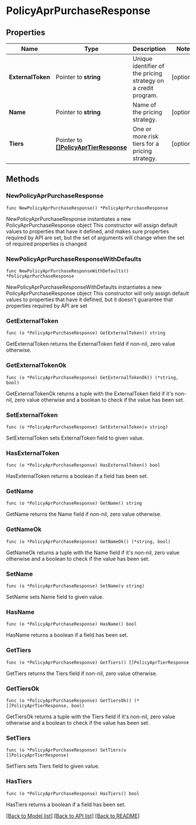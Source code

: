 # PolicyAprPurchaseResponse

## Properties

Name | Type | Description | Notes
------------ | ------------- | ------------- | -------------
**ExternalToken** | Pointer to **string** | Unique identifier of the pricing strategy on a credit program. | [optional] 
**Name** | Pointer to **string** | Name of the pricing strategy. | [optional] 
**Tiers** | Pointer to [**[]PolicyAprTierResponse**](PolicyAprTierResponse.md) | One or more risk tiers for a pricing strategy. | [optional] 

## Methods

### NewPolicyAprPurchaseResponse

`func NewPolicyAprPurchaseResponse() *PolicyAprPurchaseResponse`

NewPolicyAprPurchaseResponse instantiates a new PolicyAprPurchaseResponse object
This constructor will assign default values to properties that have it defined,
and makes sure properties required by API are set, but the set of arguments
will change when the set of required properties is changed

### NewPolicyAprPurchaseResponseWithDefaults

`func NewPolicyAprPurchaseResponseWithDefaults() *PolicyAprPurchaseResponse`

NewPolicyAprPurchaseResponseWithDefaults instantiates a new PolicyAprPurchaseResponse object
This constructor will only assign default values to properties that have it defined,
but it doesn't guarantee that properties required by API are set

### GetExternalToken

`func (o *PolicyAprPurchaseResponse) GetExternalToken() string`

GetExternalToken returns the ExternalToken field if non-nil, zero value otherwise.

### GetExternalTokenOk

`func (o *PolicyAprPurchaseResponse) GetExternalTokenOk() (*string, bool)`

GetExternalTokenOk returns a tuple with the ExternalToken field if it's non-nil, zero value otherwise
and a boolean to check if the value has been set.

### SetExternalToken

`func (o *PolicyAprPurchaseResponse) SetExternalToken(v string)`

SetExternalToken sets ExternalToken field to given value.

### HasExternalToken

`func (o *PolicyAprPurchaseResponse) HasExternalToken() bool`

HasExternalToken returns a boolean if a field has been set.

### GetName

`func (o *PolicyAprPurchaseResponse) GetName() string`

GetName returns the Name field if non-nil, zero value otherwise.

### GetNameOk

`func (o *PolicyAprPurchaseResponse) GetNameOk() (*string, bool)`

GetNameOk returns a tuple with the Name field if it's non-nil, zero value otherwise
and a boolean to check if the value has been set.

### SetName

`func (o *PolicyAprPurchaseResponse) SetName(v string)`

SetName sets Name field to given value.

### HasName

`func (o *PolicyAprPurchaseResponse) HasName() bool`

HasName returns a boolean if a field has been set.

### GetTiers

`func (o *PolicyAprPurchaseResponse) GetTiers() []PolicyAprTierResponse`

GetTiers returns the Tiers field if non-nil, zero value otherwise.

### GetTiersOk

`func (o *PolicyAprPurchaseResponse) GetTiersOk() (*[]PolicyAprTierResponse, bool)`

GetTiersOk returns a tuple with the Tiers field if it's non-nil, zero value otherwise
and a boolean to check if the value has been set.

### SetTiers

`func (o *PolicyAprPurchaseResponse) SetTiers(v []PolicyAprTierResponse)`

SetTiers sets Tiers field to given value.

### HasTiers

`func (o *PolicyAprPurchaseResponse) HasTiers() bool`

HasTiers returns a boolean if a field has been set.


[[Back to Model list]](../README.md#documentation-for-models) [[Back to API list]](../README.md#documentation-for-api-endpoints) [[Back to README]](../README.md)


